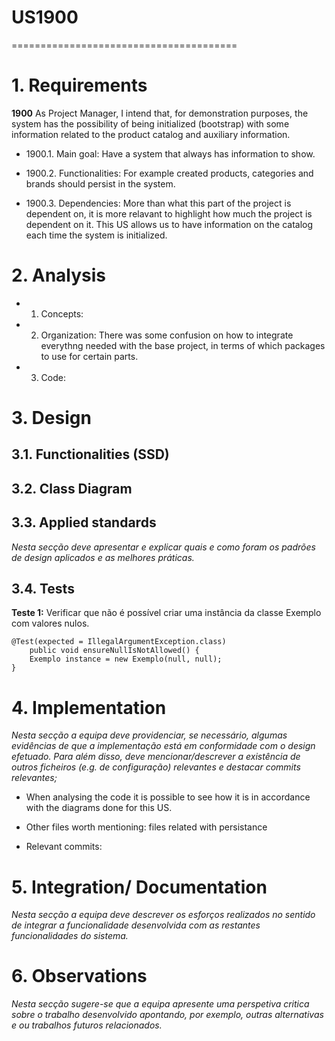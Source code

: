# US1900
=======================================


# 1. Requirements

**1900** As Project Manager, I intend that, for demonstration purposes, the system has the possibility of being initialized (bootstrap) with some information related to the product catalog and auxiliary information.

- 1900.1. Main goal: Have a system that always has information to show. 

- 1900.2. Functionalities: For example created products, categories and brands should persist in the system.

- 1900.3. Dependencies: More than what this part of the project is dependent on, it is more relavant to highlight how much the project is dependent on it. This US allows us to have information on the catalog each time the system is initialized.

# 2. Analysis
- 1. Concepts: 

- 2. Organization: There was some confusion on how to integrate everythng needed with the base project, in terms of which packages to use for certain parts. 

- 3. Code: 

# 3. Design

## 3.1. Functionalities (SSD)


## 3.2. Class Diagram


## 3.3. Applied standards

*Nesta secção deve apresentar e explicar quais e como foram os padrões de design aplicados e as melhores práticas.*

## 3.4. Tests 

**Teste 1:** Verificar que não é possível criar uma instância da classe Exemplo com valores nulos.

	@Test(expected = IllegalArgumentException.class)
		public void ensureNullIsNotAllowed() {
		Exemplo instance = new Exemplo(null, null);
	}

# 4. Implementation

*Nesta secção a equipa deve providenciar, se necessário, algumas evidências de que a implementação está em conformidade com o design efetuado. Para além disso, deve mencionar/descrever a existência de outros ficheiros (e.g. de configuração) relevantes e destacar commits relevantes;*

- When analysing the code it is possible to see how it is in accordance with the diagrams done for this US.

- Other files worth mentioning: files related with persistance

- Relevant commits:


# 5. Integration/ Documentation

*Nesta secção a equipa deve descrever os esforços realizados no sentido de integrar a funcionalidade desenvolvida com as restantes funcionalidades do sistema.*

# 6. Observations

*Nesta secção sugere-se que a equipa apresente uma perspetiva critica sobre o trabalho desenvolvido apontando, por exemplo, outras alternativas e ou trabalhos futuros relacionados.*

